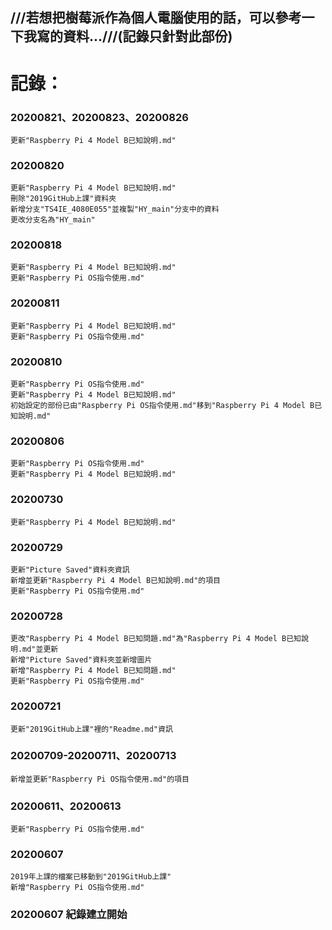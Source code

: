 ## ///若想把樹莓派作為個人電腦使用的話，可以參考一下我寫的資料...///(記錄只針對此部份)
# 記錄：
### 20200821、20200823、20200826
```
更新"Raspberry Pi 4 Model B已知說明.md"
```
### 20200820
```
更新"Raspberry Pi 4 Model B已知說明.md"
刪除"2019GitHub上課"資料夾
新增分支"TS4IE_4080E055"並複製"HY_main"分支中的資料
更改分支名為"HY_main"
```
### 20200818
```
更新"Raspberry Pi 4 Model B已知說明.md"
更新"Raspberry Pi OS指令使用.md"
```
### 20200811
```
更新"Raspberry Pi 4 Model B已知說明.md"
更新"Raspberry Pi OS指令使用.md"
```
### 20200810
```
更新"Raspberry Pi OS指令使用.md"
更新"Raspberry Pi 4 Model B已知說明.md"
初始設定的部份已由"Raspberry Pi OS指令使用.md"移到"Raspberry Pi 4 Model B已知說明.md"
```
### 20200806
```
更新"Raspberry Pi OS指令使用.md"
更新"Raspberry Pi 4 Model B已知說明.md"
```
### 20200730
```
更新"Raspberry Pi 4 Model B已知說明.md"
```
### 20200729
```
更新"Picture Saved"資料夾資訊
新增並更新"Raspberry Pi 4 Model B已知說明.md"的項目
更新"Raspberry Pi OS指令使用.md"
```
### 20200728
```
更改"Raspberry Pi 4 Model B已知問題.md"為"Raspberry Pi 4 Model B已知說明.md"並更新
新增"Picture Saved"資料夾並新增圖片
新增"Raspberry Pi 4 Model B已知問題.md"
更新"Raspberry Pi OS指令使用.md"
```
### 20200721
```
更新"2019GitHub上課"裡的"Readme.md"資訊
```
### 20200709-20200711、20200713
```
新增並更新"Raspberry Pi OS指令使用.md"的項目
```
### 20200611、20200613
```
更新"Raspberry Pi OS指令使用.md"
```
### 20200607 
```
2019年上課的檔案已移動到"2019GitHub上課"
新增"Raspberry Pi OS指令使用.md"
```
### 20200607 紀錄建立開始
